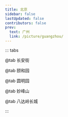 ```yaml
---
title: 北京
sidebar: false
lastUpdated: false
contributors: false
prev:
  text: 广州
  link: /picture/guangzhou/
---
```


::: tabs

@tab 长安街

<ImageMasonry :images="changAnJieImages" />

@tab 颐和园

<ImageMasonry :images="yiHeYuanImages" />

@tab 圆明园

<ImageMasonry :images="yuanMingYuanImages" />

@tab 妙峰山

<ImageMasonry :images="miaoFengShanImages" />

@tab 八达岭长城

<ImageMasonry :images="baDaLingChangChenImages" />

:::

<script setup>
import { ref } from 'vue';
import ImageMasonry from '/.vuepress/components/ImageMasonry.vue';

// 获取图片名称
const getImgName = (imgNamePrefix, idx) => {
  return `${imgNamePrefix}-${idx < 9 ? 0 : ''}${idx + 1}`;
}

// 长安街
const getChangAnJieImages = () => {
  const prefix = 'https://memories.obs.cn-south-1.myhuaweicloud.com/beijing/changanjie/';
  const arr = [];

  Array.from({ length: 5 }).forEach((ele, idx) => {
    const imgName = getImgName('changanjie', idx);
    arr.push({
      imageSrc: `${prefix}${imgName}.jpg`,
      imageAlt: imgName
    });
  });

  return arr;
}

// 颐和园
const getYiHeYuanImages = () => {
  const prefix = 'https://memories.obs.cn-south-1.myhuaweicloud.com/beijing/yiheyuan/';
  const arr = [];

  Array.from({ length: 22 }).forEach((ele, idx) => {
    const imgName = getImgName('yiheyuan', idx);
    arr.push({
      imageSrc: `${prefix}${imgName}.jpg`,
      imageAlt: imgName
    });
  });

  return arr;
}

// 圆明园
const getYuanMingYuanImages = () => {
  const prefix = 'https://memories.obs.cn-south-1.myhuaweicloud.com/beijing/yuanmingyuan/';
  const arr = [];

  Array.from({ length: 4 }).forEach((ele, idx) => {
    const imgName = getImgName('yuanmingyuan', idx);
    arr.push({
      imageSrc: `${prefix}${imgName}.jpg`,
      imageAlt: imgName
    });
  });

  return arr;
}

// 妙峰山
const getMiaoFengShanImages = () => {
  const prefix = 'https://memories.obs.cn-south-1.myhuaweicloud.com/beijing/miaofengshan/';
  const arr = [];

  Array.from({ length: 7 }).forEach((ele, idx) => {
    const imgName = getImgName('miaofengshan', idx);
    arr.push({
      imageSrc: `${prefix}${imgName}.jpg`,
      imageAlt: imgName
    });
  });

  return arr;
}

// 八达岭长城
const getBaDaLingChangChenImages = () => {
  const prefix = 'https://memories.obs.cn-south-1.myhuaweicloud.com/beijing/badalingchangcheng/';
  const arr = [];

  Array.from({ length: 15 }).forEach((ele, idx) => {
    const imgName = getImgName('badalingchangcheng', idx);
    arr.push({
      imageSrc: `${prefix}${imgName}.jpg`,
      imageAlt: imgName
    });
  });

  return arr;
}

const changAnJieImages = ref(getChangAnJieImages());
const yiHeYuanImages = ref(getYiHeYuanImages());
const yuanMingYuanImages = ref(getYuanMingYuanImages());
const miaoFengShanImages = ref(getMiaoFengShanImages());
const baDaLingChangChenImages = ref(getBaDaLingChangChenImages());

</script>

<style scoped>
</style>
